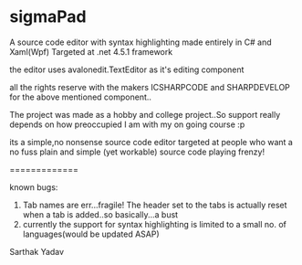 sigmaPad
========
A source code editor with syntax highlighting made entirely in C# and Xaml(Wpf)
Targeted at .net 4.5.1 framework


the editor uses avalonedit.TextEditor as it's editing component

all the rights reserve with the makers ICSHARPCODE and SHARPDEVELOP for the above mentioned component..

The project was made as a hobby and college project..So support really depends on how preoccupied I am with my on going course :p

its a simple,no nonsense source code editor targeted at people who want a no fuss plain and simple (yet workable) source code
playing frenzy!

=============

known bugs:
1. Tab names are err...fragile! The header set to the tabs is actually reset when a tab is added..so basically...a bust
2. currently the support for syntax highlighting is limited to a small no. of languages(would be updated ASAP)


Sarthak Yadav
